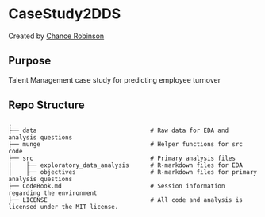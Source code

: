 # CaseStudy2DDS

Created by [Chance Robinson](https://github.com/RobinsonCW)

## Purpose
Talent Management case study for predicting employee turnover

## Repo Structure
    .
    ├── data                                # Raw data for EDA and analysis questions
    ├── munge                               # Helper functions for src code
    ├── src                                 # Primary analysis files
    |    ├── exploratory_data_analysis      # R-markdown files for EDA
    |    ├── objectives                     # R-markdown files for primary analysis questions
    ├── CodeBook.md                         # Session information regarding the environment
    ├── LICENSE                             # All code and analysis is licensed under the MIT license.
